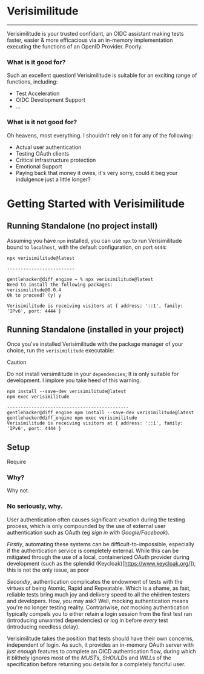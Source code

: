 # Verisimilitude
---
Verisimilitude is your trusted confidant, an OIDC assistant making tests faster, easier & more efficacious via an in-memory implementation executing the functions of an OpenID Provider. Poorly.

### What is it good for?
Such an excellent question! Verisimilitude is suitable for an exciting range of functions, including:
* Test Acceleration
* OIDC Development Support
* ...

### What is it not good for?
Oh heavens, most everything. I shouldn't rely on it for any of the following:
* Actual user authentication
* Testing OAuth clients
* Critical infrastructure protection
* Emotional Support
* Paying back that money it owes, it's very sorry, could it beg your indulgence just a little longer?

# Getting Started with Verisimilitude

## Running Standalone (no project install)

Assuming you have `npm` installed, you can use `npx` to run Verisimilitude bound to `localhost`, with the default configuration, on port `4444`:

```
npx verisimilitude@latest

-------------------------

gentlehacker@diff_engine ~ % npx verisimilitude@latest
Need to install the following packages:
verisimilitude@0.0.4
Ok to proceed? (y) y

Verisimilitude is receiving visitors at { address: '::1', family: 'IPv6', port: 4444 }
```

## Running Standalone (installed in your project)

Once you've installed Verisimilitude with the package manager of your choice, run the `verisimilitude` executable:

> [!CAUTION]
> Do not install versimilitude in your `dependencies`; It is only suitable for development. I implore you take heed of this warning.

```
npm install --save-dev verisimilitude@latest
npm exec verisimilitude

---------------------------------------------
gentlehacker@diff_engine npm install --save-dev verisimilitude@latest
gentlehacker@diff_engine npm exec verisimilitude
Verisimilitude is receiving visitors at { address: '::1', family: 'IPv6', port: 4444 }
```

## Setup

Require 

### Why?
Why not.

### No seriously, why.
User authentication often causes significant vexation during the testing process, which is only compounded by the use of external user authentication such as OAuth (eg _sign in with Google/Facebook_).

*Firstly*, automating these systems can be difficult-to-impossible, especially if the authentication service is completely external. While this can be mitigated through the use of a local, containerized OAuth provider during development (such as the splendid (Keycloak)[https://www.keycloak.org/]), this is not the only issue, as poor 

*Secondly*, authentication complicates the endowment of tests with the virtues of being Atomic, Rapid and Repeatable. Which is a shame, as fast, reliable tests bring much joy and delivery speed to all the ~~children~~ testers and developers. How, you may ask? Well, mocking authentication means you're no longer testing reality. Contrariwise, _not_ mocking authentication typically compels you to either retain a login session from the first test ran (introducing unwanted dependencies) or log in before _every_ test (introducing needless delay).

Verisimilitude takes the position that tests should have their own concerns, independent of login. As such, it provides an in-memory OAuth server with _just enough_ features to complete an OICD authentication flow, during which it blithely ignores most of the *MUST*s, *SHOULD*s and *WILL*s of the specification before returning you details for a completely fanciful user.

